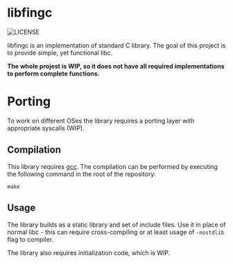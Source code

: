 # libfingc

![LICENSE](https://img.shields.io/github/license/dominik-chat/libfingc?style=flat-square)

libfingc is an implementation of standard C library.
The goal of this project is to provide simple, yet functional libc.

**The whole projest is WIP, so it does not have all required implementations to perform complete functions.**

# Porting

To work on different OSes the library requires a porting layer with appropriate syscalls (WIP).

## Compilation

This library requires [gcc](https://gcc.gnu.org/).
The compilation can be performed by executing the following command in the root of the repository:
```
make
```

## Usage

The library builds as a static library and set of include files.
Use it in place of normal libc - this can require cross-compiling or at least usage of `-nostdlib` flag to compiler.

The library also requires initialization code, which is WIP.
